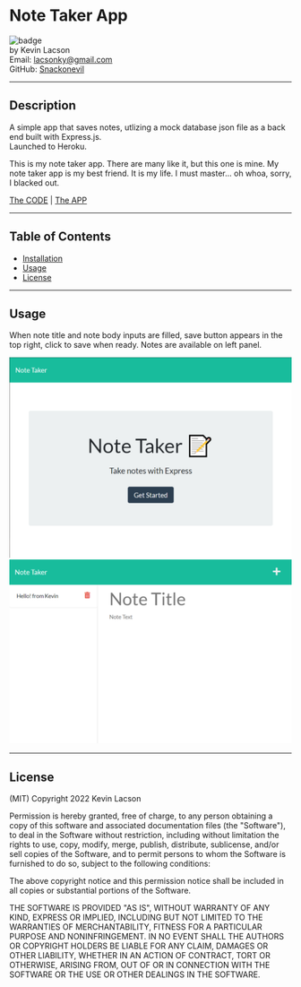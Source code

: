 # Note Taker App

![badge](https://img.shields.io/badge/license-MIT-blue)  
by Kevin Lacson  
Email: lacsonky@gmail.com  
GitHub: [Snackonevil](https://github.com/Snackonevil)

---

## Description

A simple app that saves notes, utlizing a mock database json file as a back end built with Express.js.  
Launched to Heroku.

This is my note taker app. There are many like it, but this one is mine. My note taker app is my best friend. It is my life. I must master... oh whoa, sorry, I blacked out.

[The CODE](https://github.com/Snackonevil/notetaker-app) | [The APP](https://lacson-note-taker-app.herokuapp.com/)

---

## Table of Contents

-   [Installation](#installation)
-   [Usage](#usage)
-   [License](#license)

---

## Usage

When note title and note body inputs are filled, save button appears in the top right, click to save when ready. Notes are available on left panel.

![homepage-screenshot](./img/note-taker-home-screenshot.PNG)  
![usage-screenshot](./img/note-taker-usage-screenshot.PNG)

---

## License

(MIT)
Copyright 2022 Kevin Lacson

Permission is hereby granted, free of charge, to any person obtaining a copy of this software and associated documentation files (the "Software"), to deal in the Software without restriction, including without limitation the rights to use, copy, modify, merge, publish, distribute, sublicense, and/or sell copies of the Software, and to permit persons to whom the Software is furnished to do so, subject to the following conditions:

The above copyright notice and this permission notice shall be included in all copies or substantial portions of the Software.

THE SOFTWARE IS PROVIDED "AS IS", WITHOUT WARRANTY OF ANY KIND, EXPRESS OR IMPLIED, INCLUDING BUT NOT LIMITED TO THE WARRANTIES OF MERCHANTABILITY, FITNESS FOR A PARTICULAR PURPOSE AND NONINFRINGEMENT. IN NO EVENT SHALL THE AUTHORS OR COPYRIGHT HOLDERS BE LIABLE FOR ANY CLAIM, DAMAGES OR OTHER LIABILITY, WHETHER IN AN ACTION OF CONTRACT, TORT OR OTHERWISE, ARISING FROM, OUT OF OR IN CONNECTION WITH THE SOFTWARE OR THE USE OR OTHER DEALINGS IN THE SOFTWARE.
